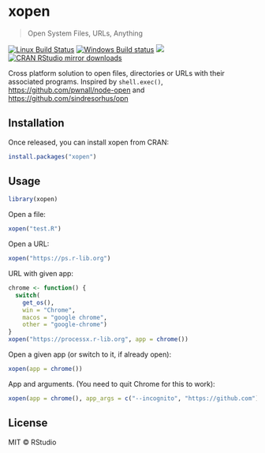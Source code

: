 
# xopen

> Open System Files, URLs, Anything

[![Linux Build Status](https://travis-ci.org/r-lib/xopen.svg?branch=master)](https://travis-ci.org/r-lib/xopen)
[![Windows Build status](https://ci.appveyor.com/api/projects/status/github/r-lib/xopen?branch=master&svg=true)](https://ci.appveyor.com/project/gaborcsardi/xopen)
[![](http://www.r-pkg.org/badges/version/xopen)](http://www.r-pkg.org/pkg/xopen)
[![CRAN RStudio mirror downloads](http://cranlogs.r-pkg.org/badges/xopen)](http://www.r-pkg.org/pkg/xopen)

Cross platform solution to open files, directories or URLs with their
associated programs. Inspired by `shell.exec()`,
https://github.com/pwnall/node-open and
https://github.com/sindresorhus/opn

## Installation

Once released, you can install xopen from CRAN:

```r
install.packages("xopen")
```

## Usage

```r
library(xopen)
```

Open a file:

```r
xopen("test.R")
```

Open a URL:

```r
xopen("https://ps.r-lib.org")
```

URL with given app:

```r
chrome <- function() {
  switch(
    get_os(),
    win = "Chrome",
    macos = "google chrome",
    other = "google-chrome")
}
xopen("https://processx.r-lib.org", app = chrome())
```

Open a given app (or switch to it, if already open):

```r
xopen(app = chrome())
```

App and arguments. (You need to quit Chrome for this to work):
```r
xopen(app = chrome(), app_args = c("--incognito", "https://github.com"))
```

## License

MIT © RStudio
